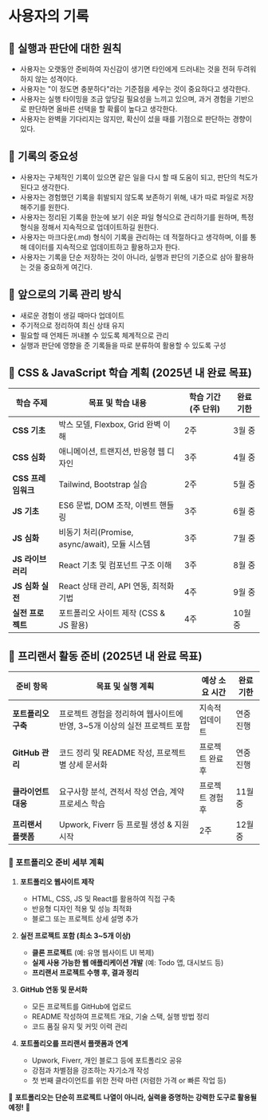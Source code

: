 # 사용자의 기록

## 🔹 실행과 판단에 대한 원칙

- 사용자는 오랫동안 준비하여 자신감이 생기면 타인에게 드러내는 것을 전혀 두려워하지 않는 성격이다.
- 사용자는 "이 정도면 충분하다"라는 기준점을 세우는 것이 중요하다고 생각한다.
- 사용자는 실행 타이밍을 조금 앞당길 필요성을 느끼고 있으며, 과거 경험을 기반으로 판단하면 올바른 선택을 할 확률이 높다고 생각한다.
- 사용자는 완벽을 기다리지는 않지만, 확신이 섰을 때를 기점으로 판단하는 경향이 있다.

## 🔹 기록의 중요성

- 사용자는 구체적인 기록이 있으면 같은 일을 다시 할 때 도움이 되고, 판단의 척도가 된다고 생각한다.
- 사용자는 경험했던 기록을 휘발되지 않도록 보존하기 위해, 내가 따로 파일로 저장해주기를 원한다.
- 사용자는 정리된 기록을 한눈에 보기 쉬운 파일 형식으로 관리하기를 원하며, 특정 형식을 정해서 지속적으로 업데이트하길 원한다.
- 사용자는 마크다운(.md) 형식이 기록을 관리하는 데 적절하다고 생각하며, 이를 통해 데이터를 지속적으로 업데이트하고 활용하고자 한다.
- 사용자는 기록을 단순 저장하는 것이 아니라, 실행과 판단의 기준으로 삼아 활용하는 것을 중요하게 여긴다.

## 🔹 앞으로의 기록 관리 방식

- 새로운 경험이 생길 때마다 업데이트
- 주기적으로 정리하여 최신 상태 유지
- 필요할 때 언제든 꺼내볼 수 있도록 체계적으로 관리
- 실행과 판단에 영향을 준 기록들을 따로 분류하여 활용할 수 있도록 구성

## 🔹 CSS & JavaScript 학습 계획 (2025년 내 완료 목표)

| 학습 주제           | 목표 및 학습 내용                          | 학습 기간 (주 단위) | 완료 기한 |
|--------------------|----------------------------------|----------------|-----------|
| **CSS 기초**       | 박스 모델, Flexbox, Grid 완벽 이해  | 2주            | 3월 중  |
| **CSS 심화**       | 애니메이션, 트랜지션, 반응형 웹 디자인 | 3주            | 4월 중  |
| **CSS 프레임워크** | Tailwind, Bootstrap 실습         | 2주            | 5월 중  |
| **JS 기초**        | ES6 문법, DOM 조작, 이벤트 핸들링 | 3주            | 6월 중  |
| **JS 심화**        | 비동기 처리(Promise, async/await), 모듈 시스템 | 3주 | 7월 중 |
| **JS 라이브러리**  | React 기초 및 컴포넌트 구조 이해  | 3주            | 8월 중  |
| **JS 심화 실전**   | React 상태 관리, API 연동, 최적화 기법 | 4주 | 9월 중 |
| **실전 프로젝트**  | 포트폴리오 사이트 제작 (CSS & JS 활용) | 4주 | 10월 중 |

## 🔹 프리랜서 활동 준비 (2025년 내 완료 목표)

| 준비 항목              | 목표 및 실행 계획                 | 예상 소요 시간 | 완료 기한 |
|----------------------|----------------------------|------------|----------|
| **포트폴리오 구축** | 프로젝트 경험을 정리하여 웹사이트에 반영, 3~5개 이상의 실전 프로젝트 포함 | 지속적 업데이트 | 연중 진행 |
| **GitHub 관리**     | 코드 정리 및 README 작성, 프로젝트별 상세 문서화 | 프로젝트 완료 후 | 연중 진행 |
| **클라이언트 대응** | 요구사항 분석, 견적서 작성 연습, 계약 프로세스 학습 | 프로젝트 경험 후 | 11월 중  |
| **프리랜서 플랫폼** | Upwork, Fiverr 등 프로필 생성 & 지원 시작 | 2주 | 12월 중 |

### 🔹 포트폴리오 준비 세부 계획
1. **포트폴리오 웹사이트 제작**  
   - HTML, CSS, JS 및 React를 활용하여 직접 구축  
   - 반응형 디자인 적용 및 성능 최적화  
   - 블로그 또는 프로젝트 상세 설명 추가  

2. **실전 프로젝트 포함 (최소 3~5개 이상)**  
   - **클론 프로젝트** (예: 유명 웹사이트 UI 복제)  
   - **실제 사용 가능한 웹 애플리케이션 개발** (예: Todo 앱, 대시보드 등)  
   - **프리랜서 프로젝트 수행 후, 결과 정리**  

3. **GitHub 연동 및 문서화**  
   - 모든 프로젝트를 GitHub에 업로드  
   - README 작성하여 프로젝트 개요, 기술 스택, 실행 방법 정리  
   - 코드 품질 유지 및 커밋 이력 관리  

4. **포트폴리오를 프리랜서 플랫폼과 연계**  
   - Upwork, Fiverr, 개인 블로그 등에 포트폴리오 공유  
   - 강점과 차별점을 강조하는 자기소개 작성  
   - 첫 번째 클라이언트를 위한 전략 마련 (저렴한 가격 or 빠른 작업 등)  

📌 **포트폴리오는 단순히 프로젝트 나열이 아니라, 실력을 증명하는 강력한 도구로 활용될 예정!** 🚀

